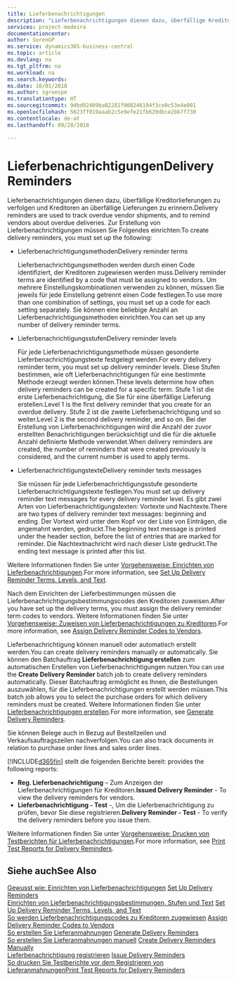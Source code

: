 ```yaml
---
title: Lieferbenachrichtigungen
description: "Lieferbenachrichtigungen dienen dazu, überfällige Kreditorlieferungen zu verfolgen und Kreditoren an überfällige Lieferungen zu erinnern."
services: project-madeira
documentationcenter: 
author: SorenGP
ms.service: dynamics365-business-central
ms.topic: article
ms.devlang: na
ms.tgt_pltfrm: na
ms.workload: na
ms.search.keywords: 
ms.date: 10/01/2018
ms.author: sgroespe
ms.translationtype: HT
ms.sourcegitcommit: 9dbd92409ba02281f008246194f3ce0c53e4e001
ms.openlocfilehash: 5623ff019aaab2c5e9efe21fb620dbce2bb7f730
ms.contentlocale: de-at
ms.lasthandoff: 09/28/2018

---
```

# <a name="delivery-reminders"></a><span data-ttu-id="50486-103">Lieferbenachrichtigungen</span><span class="sxs-lookup"><span data-stu-id="50486-103">Delivery Reminders</span></span>
<span data-ttu-id="50486-104">Lieferbenachrichtigungen dienen dazu, überfällige Kreditorlieferungen zu verfolgen und Kreditoren an überfällige Lieferungen zu erinnern.</span><span class="sxs-lookup"><span data-stu-id="50486-104">Delivery reminders are used to track overdue vendor shipments, and to remind vendors about overdue deliveries.</span></span> <span data-ttu-id="50486-105">Zur Erstellung von Lieferbenachrichtigungen müssen Sie Folgendes einrichten:</span><span class="sxs-lookup"><span data-stu-id="50486-105">To create delivery reminders, you must set up the following:</span></span>  

- <span data-ttu-id="50486-106">Lieferbenachrichtigungsmethoden</span><span class="sxs-lookup"><span data-stu-id="50486-106">Delivery reminder terms</span></span>  

    <span data-ttu-id="50486-107">Lieferbenachrichtigungsmethoden werden durch einen Code identifiziert, der Kreditoren zugewiesen werden muss.</span><span class="sxs-lookup"><span data-stu-id="50486-107">Delivery reminder terms are identified by a code that must be assigned to vendors.</span></span> <span data-ttu-id="50486-108">Um mehrere Einstellungskombinationen verwenden zu können, müssen Sie jeweils für jede Einstellung getrennt einen Code festlegen.</span><span class="sxs-lookup"><span data-stu-id="50486-108">To use more than one combination of settings, you must set up a code for each setting separately.</span></span> <span data-ttu-id="50486-109">Sie können eine beliebige Anzahl an Lieferbenachrichtigungsmethoden einrichten.</span><span class="sxs-lookup"><span data-stu-id="50486-109">You can set up any number of delivery reminder terms.</span></span>  

- <span data-ttu-id="50486-110">Lieferbenachrichtigungsstufen</span><span class="sxs-lookup"><span data-stu-id="50486-110">Delivery reminder levels</span></span>  

    <span data-ttu-id="50486-111">Für jede Lieferbenachrichtigungsmethode müssen gesonderte Lieferbenachrichtigungstexte festgelegt werden.</span><span class="sxs-lookup"><span data-stu-id="50486-111">For every delivery reminder term, you must set up delivery reminder levels.</span></span> <span data-ttu-id="50486-112">Diese Stufen bestimmen, wie oft Lieferbenachrichtigungen für eine bestimmte Methode erzeugt werden können.</span><span class="sxs-lookup"><span data-stu-id="50486-112">These levels determine how often delivery reminders can be created for a specific term.</span></span> <span data-ttu-id="50486-113">Stufe 1 ist die erste Lieferbenachrichtigung, die Sie für eine überfällige Lieferung erstellen.</span><span class="sxs-lookup"><span data-stu-id="50486-113">Level 1 is the first delivery reminder that you create for an overdue delivery.</span></span> <span data-ttu-id="50486-114">Stufe 2 ist die zweite Lieferbenachrichtigung und so weiter.</span><span class="sxs-lookup"><span data-stu-id="50486-114">Level 2 is the second delivery reminder, and so on.</span></span> <span data-ttu-id="50486-115">Bei der Erstellung von Lieferbenachrichtigungen wird die Anzahl der zuvor erstellten Benachrichtigungen berücksichtigt und die für die aktuelle Anzahl definierte Methode verwendet.</span><span class="sxs-lookup"><span data-stu-id="50486-115">When delivery reminders are created, the number of reminders that were created previously is considered, and the current number is used to apply terms.</span></span>  

- <span data-ttu-id="50486-116">Lieferbenachrichtigungstexte</span><span class="sxs-lookup"><span data-stu-id="50486-116">Delivery reminder texts messages</span></span>  

    <span data-ttu-id="50486-117">Sie müssen für jede Lieferbenachrichtigungsstufe gesonderte Lieferbenachrichtigungstexte festlegen.</span><span class="sxs-lookup"><span data-stu-id="50486-117">You must set up delivery reminder text messages for every delivery reminder level.</span></span> <span data-ttu-id="50486-118">Es gibt zwei Arten von Lieferbenachrichtigungstexten: Vortexte und Nachtexte.</span><span class="sxs-lookup"><span data-stu-id="50486-118">There are two types of delivery reminder text messages: beginning and ending.</span></span> <span data-ttu-id="50486-119">Der Vortext wird unter dem Kopf vor der Liste von Einträgen, die angemahnt werden, gedruckt.</span><span class="sxs-lookup"><span data-stu-id="50486-119">The beginning text message is printed under the header section, before the list of entries that are marked for reminder.</span></span> <span data-ttu-id="50486-120">Die Nachtextnachricht wird nach dieser Liste gedruckt.</span><span class="sxs-lookup"><span data-stu-id="50486-120">The ending text message is printed after this list.</span></span>  

<span data-ttu-id="50486-121">Weitere Informationen finden Sie unter [Vorgehensweise: Einrichten von Lieferbenachrichtigungen](how-to-set-up-delivery-reminder-terms-levels-and-text.md).</span><span class="sxs-lookup"><span data-stu-id="50486-121">For more information, see [Set Up Delivery Reminder Terms, Levels, and Text](how-to-set-up-delivery-reminder-terms-levels-and-text.md).</span></span>  

<span data-ttu-id="50486-122">Nach dem Einrichten der Lieferbestimmungen müssen die Lieferbenachrichtigungsbestimmungscodes den Kreditoren zuweisen.</span><span class="sxs-lookup"><span data-stu-id="50486-122">After you have set up the delivery terms, you must assign the delivery reminder term codes to vendors.</span></span> <span data-ttu-id="50486-123">Weitere Informationen finden Sie unter [Vorgehensweise: Zuweisen von Lieferbenachrichtigungen zu Kreditoren](how-to-assign-delivery-reminder-codes-to-vendors.md).</span><span class="sxs-lookup"><span data-stu-id="50486-123">For more information, see [Assign Delivery Reminder Codes to Vendors](how-to-assign-delivery-reminder-codes-to-vendors.md).</span></span>  

<span data-ttu-id="50486-124">Lieferbenachrichtigung können manuell oder automatisch erstellt werden.</span><span class="sxs-lookup"><span data-stu-id="50486-124">You can create delivery reminders manually or automatically.</span></span> <span data-ttu-id="50486-125">Sie können den Batchauftrag **Lieferbenachrichtigung erstellen** zum automatischen Erstellen von Lieferbenachrichtigungen nutzen.</span><span class="sxs-lookup"><span data-stu-id="50486-125">You can use the **Create Delivery Reminder** batch job to create delivery reminders automatically.</span></span> <span data-ttu-id="50486-126">Dieser Batchauftrag ermöglicht es Ihnen, die Bestellungen auszuwählen, für die Lieferbenachrichtigungen erstellt werden müssen.</span><span class="sxs-lookup"><span data-stu-id="50486-126">This batch job allows you to select the purchase orders for which delivery reminders must be created.</span></span> <span data-ttu-id="50486-127">Weitere Informationen finden Sie unter [Lieferbenachrichtigungen erstellen](how-to-issue-delivery-reminders.md).</span><span class="sxs-lookup"><span data-stu-id="50486-127">For more information, see [Generate Delivery Reminders](how-to-issue-delivery-reminders.md).</span></span>  

<span data-ttu-id="50486-128">Sie können Belege auch in Bezug auf Bestellzeilen und Verkaufsauftragszeilen nachverfolgen.</span><span class="sxs-lookup"><span data-stu-id="50486-128">You can also track documents in relation to purchase order lines and sales order lines.</span></span>  

[!INCLUDE[d365fin](../../includes/d365fin_md.md)] <span data-ttu-id="50486-129">stellt die folgenden Berichte bereit:</span><span class="sxs-lookup"><span data-stu-id="50486-129"> provides the following reports:</span></span>  

- <span data-ttu-id="50486-130">**Reg. Lieferbenachrichtigung** – Zum Anzeigen der Lieferbenachrichtigungen für Kreditoren.</span><span class="sxs-lookup"><span data-stu-id="50486-130">**Issued Delivery Reminder** - To view the delivery reminders for vendors.</span></span>  
- <span data-ttu-id="50486-131">**Lieferbenachrichtigung - Test** -, Um die Lieferbenachrichtigung zu prüfen, bevor Sie diese registrieren.</span><span class="sxs-lookup"><span data-stu-id="50486-131">**Delivery Reminder - Test** - To verify the delivery reminders before you issue them.</span></span>  

<span data-ttu-id="50486-132">Weitere Informationen finden Sie unter [Vorgehensweise: Drucken von Testberichten für  Lieferbenachrichtigungen](how-to-print-test-reports-for-delivery-reminders.md).</span><span class="sxs-lookup"><span data-stu-id="50486-132">For more information, see [Print Test Reports for Delivery Reminders](how-to-print-test-reports-for-delivery-reminders.md).</span></span>  

## <a name="see-also"></a><span data-ttu-id="50486-133">Siehe auch</span><span class="sxs-lookup"><span data-stu-id="50486-133">See Also</span></span>  
 <span data-ttu-id="50486-134">[Gewusst wie: Einrichten von Lieferbenachrichtigungen](how-to-set-up-delivery-reminders.md) </span><span class="sxs-lookup"><span data-stu-id="50486-134">[Set Up Delivery Reminders](how-to-set-up-delivery-reminders.md) </span></span>  
 <span data-ttu-id="50486-135">[Einrichten von Lieferbenachrichtigungsbestimmungen, Stufen und Text](how-to-set-up-delivery-reminder-terms-levels-and-text.md) </span><span class="sxs-lookup"><span data-stu-id="50486-135">[Set Up Delivery Reminder Terms, Levels, and Text](how-to-set-up-delivery-reminder-terms-levels-and-text.md) </span></span>  
 <span data-ttu-id="50486-136">[So werden Lieferbenachrichtigungscodes zu Kreditoren zugewiesen](how-to-assign-delivery-reminder-codes-to-vendors.md) </span><span class="sxs-lookup"><span data-stu-id="50486-136">[Assign Delivery Reminder Codes to Vendors](how-to-assign-delivery-reminder-codes-to-vendors.md) </span></span>  
 <span data-ttu-id="50486-137">[So erstellen Sie Lieferanmahnungen](how-to-generate-delivery-reminders.md) </span><span class="sxs-lookup"><span data-stu-id="50486-137">[Generate Delivery Reminders](how-to-generate-delivery-reminders.md) </span></span>  
 <span data-ttu-id="50486-138">[So erstellen Sie Lieferanmahnungen manuell](how-to-create-delivery-reminders-manually.md) </span><span class="sxs-lookup"><span data-stu-id="50486-138">[Create Delivery Reminders Manually](how-to-create-delivery-reminders-manually.md) </span></span>  
 <span data-ttu-id="50486-139">[Lieferbenachrichtigung registrieren](how-to-issue-delivery-reminders.md) </span><span class="sxs-lookup"><span data-stu-id="50486-139">[Issue Delivery Reminders](how-to-issue-delivery-reminders.md) </span></span>  
 [<span data-ttu-id="50486-140">So drucken Sie Testberichte vor dem Registrieren von Lieferanmahnungen</span><span class="sxs-lookup"><span data-stu-id="50486-140">Print Test Reports for Delivery Reminders</span></span>](how-to-print-test-reports-for-delivery-reminders.md)

